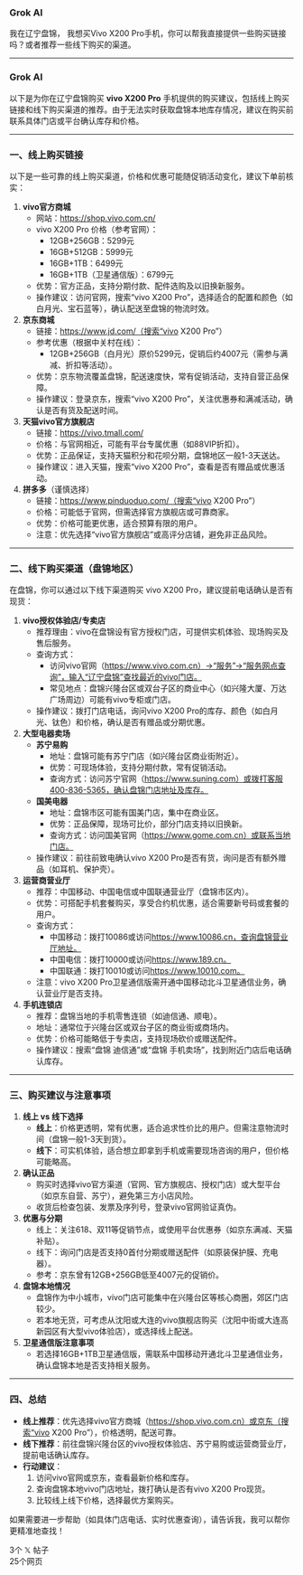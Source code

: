 ### Grok AI

<div class="thinking-container"></div><div class="response-content-markdown [&amp;_a]:text-current [&amp;_a:hover]:text-primary [&amp;_a:hover]:decoration-primary [&amp;_a]:underline [&amp;_a]:decoration-primary/30 [&amp;_a]:underline-offset-2 [&amp;_h2:first-child]:mt-0 [&amp;_h3:first-child]:mt-0 [&amp;_h4:first-child]:mt-0"><p dir="auto" class="break-words" style="white-space: pre-wrap;">我在辽宁盘锦， 我想买Vivo X200 Pro手机，你可以帮我直接提供一些购买链接吗？或者推荐一些线下购买的渠道。</p></div><section class="inline-media-container flex flex-col gap-1"></section><section class="auth-notification flex flex-col gap-1"></section>

---

### Grok AI

<div class="thinking-container"></div><div class="response-content-markdown [&amp;_a]:text-current [&amp;_a:hover]:text-primary [&amp;_a:hover]:decoration-primary [&amp;_a]:underline [&amp;_a]:decoration-primary/30 [&amp;_a]:underline-offset-2 [&amp;_h2:first-child]:mt-0 [&amp;_h3:first-child]:mt-0 [&amp;_h4:first-child]:mt-0"><p dir="auto" class="break-words" style="white-space: pre-wrap;">以下是为你在辽宁盘锦购买 <strong class="font-semibold">vivo X200 Pro</strong> 手机提供的购买建议，包括线上购买链接和线下购买渠道的推荐。由于无法实时获取盘锦本地库存情况，建议在购买前联系具体门店或平台确认库存和价格。</p>
<hr class="border-border-l2">
<h3 dir="auto" class="">一、线上购买链接</h3>
<p dir="auto" class="break-words" style="white-space: pre-wrap;">以下是一些可靠的线上购买渠道，价格和优惠可能随促销活动变化，建议下单前核实：</p>
<ol dir="auto" class="marker:text-secondary">
<li class="break-words"><strong class="font-semibold">vivo官方商城</strong>
<ul dir="auto" class="marker:text-secondary">
<li class="break-words">网站：<a href="https://shop.vivo.com.cn/" target="_blank" rel="noopener noreferrer">https://shop.vivo.com.cn/</a></li>
<li class="break-words">vivo X200 Pro 价格（参考官网）：  <a href="https://www.vivo.com.cn/vivo/param/x200pro" target="_blank" rel="noopener noreferrer" class="web-search-result-chip focus:outline-none focus-visible:outline-none focus-visible:bg:input rounded-md ml-1 mr-0.5" data-state="closed"><div class="inline-flex align-text-bottom items-center justify-center select-none my-0 rounded-md bg-important border border-card-border opacity-60 grayscale hover:filter-none hover:opacity-100 transition-opacity"><img class="size-[18px] m-0 rounded-md" alt="" src="https://imgs.search.brave.com/ooOE-Zn_BwaEWdO1-eFuYW41i4XZFRQL_n8iUjk-jCY/rs:fit:64:0:0:0/g:ce/aHR0cDovL2Zhdmlj/b25zLnNlYXJjaC5i/cmF2ZS5jb20vaWNv/bnMvMzdlZDk1Yjc4/ZDAwZmUyZmUwMzcw/Mzk4OWI3N2IzN2Q2/YzI0YmIyNTgxYjJh/MmY1M2VhYWZlMWJh/OTY4ODdhYi93d3cu/dml2by5jb20uY24v"></div></a>
<ul dir="auto" class="marker:text-secondary">
<li class="break-words">12GB+256GB：5299元</li>
<li class="break-words">16GB+512GB：5999元</li>
<li class="break-words">16GB+1TB：6499元</li>
<li class="break-words">16GB+1TB（卫星通信版）：6799元</li>
</ul>
</li>
<li class="break-words">优势：官方正品，支持分期付款、配件选购及以旧换新服务。</li>
<li class="break-words">操作建议：访问官网，搜索“vivo X200 Pro”，选择适合的配置和颜色（如白月光、宝石蓝等），确认配送至盘锦的物流时效。</li>
</ul>
</li>
<li class="break-words"><strong class="font-semibold">京东商城</strong>
<ul dir="auto" class="marker:text-secondary">
<li class="break-words">链接：<a href="https://www.jd.com/%EF%BC%88%E6%90%9C%E7%B4%A2%E2%80%9Cvivo" target="_blank" rel="noopener noreferrer">https://www.jd.com/（搜索“vivo</a> X200 Pro”）</li>
<li class="break-words">参考优惠（根据中关村在线）：  <a href="https://mobile.zol.com.cn/990/9902857.html" target="_blank" rel="noopener noreferrer" class="web-search-result-chip focus:outline-none focus-visible:outline-none focus-visible:bg:input rounded-md ml-1 mr-0.5" data-state="closed"><div class="inline-flex align-text-bottom items-center justify-center select-none my-0 rounded-md bg-important border border-card-border opacity-60 grayscale hover:filter-none hover:opacity-100 transition-opacity"><img class="size-[18px] m-0 rounded-md" alt="" src="https://imgs.search.brave.com/HBe_1ppCmUmIwNBV6u_NQDhUfuJ2qZYVbX_gYMWjxP0/rs:fit:64:0:0:0/g:ce/aHR0cDovL2Zhdmlj/b25zLnNlYXJjaC5i/cmF2ZS5jb20vaWNv/bnMvYTcyNzNkNDRm/MGY5MGU4OGRiZDZi/YjgwOGE0NzJkODg2/N2IxZGY3MjRiM2M3/NmQxNmM5NWI3MDcz/ZWEwMjE4NS9tb2Jp/bGUuem9sLmNvbS5j/bi8"></div></a>
<ul dir="auto" class="marker:text-secondary">
<li class="break-words">12GB+256GB（白月光）原价5299元，促销后约4007元（需参与满减、折扣等活动）。</li>
</ul>
</li>
<li class="break-words">优势：京东物流覆盖盘锦，配送速度快，常有促销活动，支持自营正品保障。</li>
<li class="break-words">操作建议：登录京东，搜索“vivo X200 Pro”，关注优惠券和满减活动，确认是否有货及配送时间。</li>
</ul>
</li>
<li class="break-words"><strong class="font-semibold">天猫vivo官方旗舰店</strong>
<ul dir="auto" class="marker:text-secondary">
<li class="break-words">链接：<a href="https://vivo.tmall.com/" target="_blank" rel="noopener noreferrer">https://vivo.tmall.com/</a></li>
<li class="break-words">价格：与官网相近，可能有平台专属优惠（如88VIP折扣）。</li>
<li class="break-words">优势：正品保证，支持天猫积分和花呗分期，盘锦地区一般1-3天送达。</li>
<li class="break-words">操作建议：进入天猫，搜索“vivo X200 Pro”，查看是否有赠品或优惠活动。</li>
</ul>
</li>
<li class="break-words"><strong class="font-semibold">拼多多</strong>（谨慎选择）
<ul dir="auto" class="marker:text-secondary">
<li class="break-words">链接：<a href="https://www.pinduoduo.com/%EF%BC%88%E6%90%9C%E7%B4%A2%E2%80%9Cvivo" target="_blank" rel="noopener noreferrer">https://www.pinduoduo.com/（搜索“vivo</a> X200 Pro”）</li>
<li class="break-words">价格：可能低于官网，但需选择官方旗舰店或可靠商家。</li>
<li class="break-words">优势：价格可能更优惠，适合预算有限的用户。</li>
<li class="break-words">注意：优先选择“vivo官方旗舰店”或高评分店铺，避免非正品风险。</li>
</ul>
</li>
</ol>
<hr class="border-border-l2">
<h3 dir="auto" class="">二、线下购买渠道（盘锦地区）</h3>
<p dir="auto" class="break-words" style="white-space: pre-wrap;">在盘锦，你可以通过以下线下渠道购买 vivo X200 Pro，建议提前电话确认是否有现货：</p>
<ol dir="auto" class="marker:text-secondary">
<li class="break-words"><strong class="font-semibold">vivo授权体验店/专卖店</strong>
<ul dir="auto" class="marker:text-secondary">
<li class="break-words">推荐理由：vivo在盘锦设有官方授权门店，可提供实机体验、现场购买及售后服务。</li>
<li class="break-words">查询方式：
<ul dir="auto" class="marker:text-secondary">
<li class="break-words">访问vivo官网（<a href="https://www.vivo.com.cn%EF%BC%89%E2%86%92%E2%80%9C%E6%9C%8D%E5%8A%A1%E2%80%9D%E2%86%92%E2%80%9C%E6%9C%8D%E5%8A%A1%E7%BD%91%E7%82%B9%E6%9F%A5%E8%AF%A2%E2%80%9D%EF%BC%8C%E8%BE%93%E5%85%A5%E2%80%9C%E8%BE%BD%E5%AE%81%E7%9B%98%E9%94%A6%E2%80%9D%E6%9F%A5%E6%89%BE%E6%9C%80%E8%BF%91%E7%9A%84vivo%E9%97%A8%E5%BA%97%E3%80%82" target="_blank" rel="noopener noreferrer">https://www.vivo.com.cn）→“服务”→“服务网点查询”，输入“辽宁盘锦”查找最近的vivo门店。</a></li>
<li class="break-words">常见地点：盘锦兴隆台区或双台子区的商业中心（如兴隆大厦、万达广场周边）可能有vivo专柜或门店。</li>
</ul>
</li>
<li class="break-words">操作建议：拨打门店电话，询问vivo X200 Pro的库存、颜色（如白月光、钛色）和价格，确认是否有赠品或分期优惠。</li>
</ul>
</li>
<li class="break-words"><strong class="font-semibold">大型电器卖场</strong>
<ul dir="auto" class="marker:text-secondary">
<li class="break-words"><strong class="font-semibold">苏宁易购</strong>
<ul dir="auto" class="marker:text-secondary">
<li class="break-words">地址：盘锦可能有苏宁门店（如兴隆台区商业街附近）。</li>
<li class="break-words">优势：可现场体验，支持分期付款，常有促销活动。</li>
<li class="break-words">查询方式：访问苏宁官网（<a href="https://www.suning.com%EF%BC%89%E6%88%96%E6%8B%A8%E6%89%93%E5%AE%A2%E6%9C%8D400-836-5365%EF%BC%8C%E7%A1%AE%E8%AE%A4%E7%9B%98%E9%94%A6%E9%97%A8%E5%BA%97%E5%9C%B0%E5%9D%80%E5%8F%8A%E5%BA%93%E5%AD%98%E3%80%82" target="_blank" rel="noopener noreferrer">https://www.suning.com）或拨打客服400-836-5365，确认盘锦门店地址及库存。</a></li>
</ul>
</li>
<li class="break-words"><strong class="font-semibold">国美电器</strong>
<ul dir="auto" class="marker:text-secondary">
<li class="break-words">地址：盘锦市区可能有国美门店，集中在商业区。</li>
<li class="break-words">优势：正品保障，现场可比价，部分门店支持以旧换新。</li>
<li class="break-words">查询方式：访问国美官网（<a href="https://www.gome.com.cn%EF%BC%89%E6%88%96%E8%81%94%E7%B3%BB%E5%BD%93%E5%9C%B0%E9%97%A8%E5%BA%97%E3%80%82" target="_blank" rel="noopener noreferrer">https://www.gome.com.cn）或联系当地门店。</a></li>
</ul>
</li>
<li class="break-words">操作建议：前往前致电确认vivo X200 Pro是否有货，询问是否有额外赠品（如耳机、保护壳）。</li>
</ul>
</li>
<li class="break-words"><strong class="font-semibold">运营商营业厅</strong>
<ul dir="auto" class="marker:text-secondary">
<li class="break-words">推荐：中国移动、中国电信或中国联通营业厅（盘锦市区内）。</li>
<li class="break-words">优势：可搭配手机套餐购买，享受合约机优惠，适合需要新号码或套餐的用户。</li>
<li class="break-words">查询方式：
<ul dir="auto" class="marker:text-secondary">
<li class="break-words">中国移动：拨打10086或访问<a href="https://www.10086.cn%EF%BC%8C%E6%9F%A5%E8%AF%A2%E7%9B%98%E9%94%A6%E8%90%A5%E4%B8%9A%E5%8E%85%E5%9C%B0%E5%9D%80%E3%80%82" target="_blank" rel="noopener noreferrer">https://www.10086.cn，查询盘锦营业厅地址。</a></li>
<li class="break-words">中国电信：拨打10000或访问<a href="https://www.189.cn%E3%80%82" target="_blank" rel="noopener noreferrer">https://www.189.cn。</a></li>
<li class="break-words">中国联通：拨打10010或访问<a href="https://www.10010.com%E3%80%82" target="_blank" rel="noopener noreferrer">https://www.10010.com。</a></li>
</ul>
</li>
<li class="break-words">注意：vivo X200 Pro卫星通信版需开通中国移动北斗卫星通信业务，确认营业厅是否支持。</li>
</ul>
</li>
<li class="break-words"><strong class="font-semibold">手机连锁店</strong>
<ul dir="auto" class="marker:text-secondary">
<li class="break-words">推荐：盘锦当地的手机零售连锁（如迪信通、顺电）。</li>
<li class="break-words">地址：通常位于兴隆台区或双台子区的商业街或商场内。</li>
<li class="break-words">优势：价格可能略低于专卖店，支持现场砍价或赠送配件。</li>
<li class="break-words">操作建议：搜索“盘锦 迪信通”或“盘锦 手机卖场”，找到附近门店后电话确认库存。</li>
</ul>
</li>
</ol>
<hr class="border-border-l2">
<h3 dir="auto" class="">三、购买建议与注意事项</h3>
<ol dir="auto" class="marker:text-secondary">
<li class="break-words"><strong class="font-semibold">线上 vs 线下选择</strong>
<ul dir="auto" class="marker:text-secondary">
<li class="break-words"><strong class="font-semibold">线上</strong>：价格更透明，常有优惠，适合追求性价比的用户。但需注意物流时间（盘锦一般1-3天到货）。</li>
<li class="break-words"><strong class="font-semibold">线下</strong>：可实机体验，适合想立即拿到手机或需要现场咨询的用户，但价格可能略高。</li>
</ul>
</li>
<li class="break-words"><strong class="font-semibold">确认正品</strong>
<ul dir="auto" class="marker:text-secondary">
<li class="break-words">购买时选择vivo官方渠道（官网、官方旗舰店、授权门店）或大型平台（如京东自营、苏宁），避免第三方小店风险。</li>
<li class="break-words">收货后检查包装、发票及序列号，登录vivo官网验证真伪。</li>
</ul>
</li>
<li class="break-words"><strong class="font-semibold">优惠与分期</strong>
<ul dir="auto" class="marker:text-secondary">
<li class="break-words">线上：关注618、双11等促销节点，或使用平台优惠券（如京东满减、天猫补贴）。</li>
<li class="break-words">线下：询问门店是否支持0首付分期或赠送配件（如原装保护膜、充电器）。</li>
<li class="break-words">参考：京东曾有12GB+256GB低至4007元的促销价。<a href="https://mobile.zol.com.cn/990/9902857.html" target="_blank" rel="noopener noreferrer" class="web-search-result-chip focus:outline-none focus-visible:outline-none focus-visible:bg:input rounded-md ml-1 mr-0.5" data-state="closed"><div class="inline-flex align-text-bottom items-center justify-center select-none my-0 rounded-md bg-important border border-card-border opacity-60 grayscale hover:filter-none hover:opacity-100 transition-opacity"><img class="size-[18px] m-0 rounded-md" alt="" src="https://imgs.search.brave.com/HBe_1ppCmUmIwNBV6u_NQDhUfuJ2qZYVbX_gYMWjxP0/rs:fit:64:0:0:0/g:ce/aHR0cDovL2Zhdmlj/b25zLnNlYXJjaC5i/cmF2ZS5jb20vaWNv/bnMvYTcyNzNkNDRm/MGY5MGU4OGRiZDZi/YjgwOGE0NzJkODg2/N2IxZGY3MjRiM2M3/NmQxNmM5NWI3MDcz/ZWEwMjE4NS9tb2Jp/bGUuem9sLmNvbS5j/bi8"></div></a></li>
</ul>
</li>
<li class="break-words"><strong class="font-semibold">盘锦本地情况</strong>
<ul dir="auto" class="marker:text-secondary">
<li class="break-words">盘锦作为中小城市，vivo门店可能集中在兴隆台区等核心商圈，郊区门店较少。</li>
<li class="break-words">若本地无货，可考虑从沈阳或大连的vivo旗舰店购买（沈阳中街或大连高新园区有大型vivo体验店），或选择线上配送。</li>
</ul>
</li>
<li class="break-words"><strong class="font-semibold">卫星通信版注意事项</strong>
<ul dir="auto" class="marker:text-secondary">
<li class="break-words">若选择16GB+1TB卫星通信版，需联系中国移动开通北斗卫星通信业务，确认盘锦本地是否支持相关服务。<a href="https://www.vivo.com.cn/vivo/param/x200pro" target="_blank" rel="noopener noreferrer" class="web-search-result-chip focus:outline-none focus-visible:outline-none focus-visible:bg:input rounded-md ml-1 mr-0.5" data-state="closed"><div class="inline-flex align-text-bottom items-center justify-center select-none my-0 rounded-md bg-important border border-card-border opacity-60 grayscale hover:filter-none hover:opacity-100 transition-opacity"><img class="size-[18px] m-0 rounded-md" alt="" src="https://imgs.search.brave.com/ooOE-Zn_BwaEWdO1-eFuYW41i4XZFRQL_n8iUjk-jCY/rs:fit:64:0:0:0/g:ce/aHR0cDovL2Zhdmlj/b25zLnNlYXJjaC5i/cmF2ZS5jb20vaWNv/bnMvMzdlZDk1Yjc4/ZDAwZmUyZmUwMzcw/Mzk4OWI3N2IzN2Q2/YzI0YmIyNTgxYjJh/MmY1M2VhYWZlMWJh/OTY4ODdhYi93d3cu/dml2by5jb20uY24v"></div></a></li>
</ul>
</li>
</ol>
<hr class="border-border-l2">
<h3 dir="auto" class="">四、总结</h3>
<ul dir="auto" class="marker:text-secondary">
<li class="break-words"><strong class="font-semibold">线上推荐</strong>：优先选择vivo官方商城（<a href="https://shop.vivo.com.cn%EF%BC%89%E6%88%96%E4%BA%AC%E4%B8%9C%EF%BC%88%E6%90%9C%E7%B4%A2%E2%80%9Cvivo" target="_blank" rel="noopener noreferrer">https://shop.vivo.com.cn）或京东（搜索“vivo</a> X200 Pro”），价格透明，配送可靠。</li>
<li class="break-words"><strong class="font-semibold">线下推荐</strong>：前往盘锦兴隆台区的vivo授权体验店、苏宁易购或运营商营业厅，提前电话确认库存。</li>
<li class="break-words"><strong class="font-semibold">行动建议</strong>：
<ol dir="auto" class="marker:text-secondary">
<li class="break-words">访问vivo官网或京东，查看最新价格和库存。</li>
<li class="break-words">查询盘锦本地vivo门店地址，拨打确认是否有vivo X200 Pro现货。</li>
<li class="break-words">比较线上线下价格，选择最优方案购买。</li>
</ol>
</li>
</ul>
<p dir="auto" class="break-words" style="white-space: pre-wrap;">如果需要进一步帮助（如具体门店电话、实时优惠查询），请告诉我，我可以帮你更精准地查找！</p></div><section class="inline-media-container flex flex-col gap-1"></section><section class="auth-notification flex flex-col gap-1"></section><div class="flex gap-2 mt-1"><div class="search-results flex -ml-1 text-sm gap-2 mb-1"><div class="flex flex-row items-center pr-4 py-1 rounded-full cursor-pointer bg-foreground border border-card-border hover:bg-card-hover hover:border-card-border-focus"><div style="z-index: 3;"><div class="x-post-chip align-text-bottom select-none my-0 rounded-full opacity-100 ml-1.5 flex bg-popover border border-background z-3"><img class="size-[18px] m-0 rounded-full" alt="" src="https://pbs.twimg.com/profile_images/1920913763722485760/KHH6T9Yr_normal.jpg"></div></div><div style="z-index: 2;"><div class="x-post-chip align-text-bottom select-none my-0 rounded-full opacity-100 flex bg-popover border border-background z-2 -ml-2"><img class="size-[18px] m-0 rounded-full" alt="" src="https://pbs.twimg.com/profile_images/1789470347844259840/L3HWyFPl_normal.jpg"></div></div><div style="z-index: 1;"><div class="x-post-chip align-text-bottom select-none my-0 rounded-full opacity-100 flex bg-popover border border-background z-1 -ml-2"><img class="size-[18px] m-0 rounded-full" alt="" src="https://pbs.twimg.com/profile_images/1789470347844259840/L3HWyFPl_normal.jpg"></div></div><div class="truncate ml-2">3个 𝕏 帖子</div></div><div class="flex flex-row items-center pr-4 py-1 rounded-full cursor-pointer bg-foreground border border-card-border hover:bg-card-hover hover:border-card-border-focus"><div style="z-index: 3;"><div class="align-text-bottom items-center justify-center select-none transition my-0 rounded-md opacity-100 ml-1.5 flex bg-popover overflow-hidden border border-background z-3"><img class="size-[18px] m-0 rounded-md" alt="" src="https://imgs.search.brave.com/ooOE-Zn_BwaEWdO1-eFuYW41i4XZFRQL_n8iUjk-jCY/rs:fit:64:0:0:0/g:ce/aHR0cDovL2Zhdmlj/b25zLnNlYXJjaC5i/cmF2ZS5jb20vaWNv/bnMvMzdlZDk1Yjc4/ZDAwZmUyZmUwMzcw/Mzk4OWI3N2IzN2Q2/YzI0YmIyNTgxYjJh/MmY1M2VhYWZlMWJh/OTY4ODdhYi93d3cu/dml2by5jb20uY24v"></div></div><div style="z-index: 2;"><div class="align-text-bottom items-center justify-center select-none transition my-0 rounded-md opacity-100 flex bg-popover overflow-hidden border border-background z-2 -ml-2"><img class="size-[18px] m-0 rounded-md" alt="" src="https://imgs.search.brave.com/ooOE-Zn_BwaEWdO1-eFuYW41i4XZFRQL_n8iUjk-jCY/rs:fit:64:0:0:0/g:ce/aHR0cDovL2Zhdmlj/b25zLnNlYXJjaC5i/cmF2ZS5jb20vaWNv/bnMvMzdlZDk1Yjc4/ZDAwZmUyZmUwMzcw/Mzk4OWI3N2IzN2Q2/YzI0YmIyNTgxYjJh/MmY1M2VhYWZlMWJh/OTY4ODdhYi93d3cu/dml2by5jb20uY24v"></div></div><div style="z-index: 1;"><div class="align-text-bottom items-center justify-center select-none transition my-0 rounded-md opacity-100 flex bg-popover overflow-hidden border border-background z-1 -ml-2"><img class="size-[18px] m-0 rounded-md" alt="" src="https://imgs.search.brave.com/ooOE-Zn_BwaEWdO1-eFuYW41i4XZFRQL_n8iUjk-jCY/rs:fit:64:0:0:0/g:ce/aHR0cDovL2Zhdmlj/b25zLnNlYXJjaC5i/cmF2ZS5jb20vaWNv/bnMvMzdlZDk1Yjc4/ZDAwZmUyZmUwMzcw/Mzk4OWI3N2IzN2Q2/YzI0YmIyNTgxYjJh/MmY1M2VhYWZlMWJh/OTY4ODdhYi93d3cu/dml2by5jb20uY24v"></div></div><div class="truncate ml-2">25个网页</div></div></div></div>

